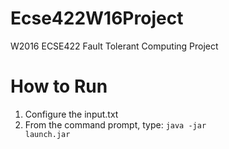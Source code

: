 # Ecse422W16Project
W2016 ECSE422 Fault Tolerant Computing Project

# How to Run
1. Configure the input.txt
2. From the command prompt, type: <code>java -jar launch.jar</code>
